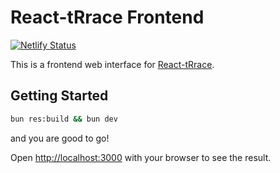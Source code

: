 # React-tRrace Frontend

[![Netlify Status](https://api.netlify.com/api/v1/badges/83835b95-5b05-4b59-add9-a5a6f717266b/deploy-status)](https://app.netlify.com/sites/react-trace/deploys)

This is a frontend web interface for [React-tRrace](https://github.com/React-Analysis/react-trace).

## Getting Started

```bash
bun res:build && bun dev
```

and you are good to go!

Open [http://localhost:3000](http://localhost:3000) with your browser to see the result.
